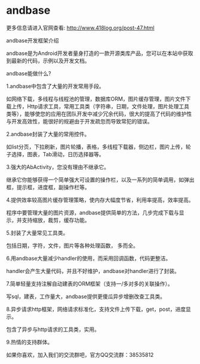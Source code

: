 andbase
=======
更多信息请进入官网查看: http://www.418log.org/post-47.html

andbase开发框架介绍 

andbase是为Android开发者量身打造的一款开源类库产品，您可以在本站中获取到最新的代码，示例以及开发文档。 

andbase能做什么? 

1.andbase中包含了大量的开发常用手段。 

如网络下载，多线程与线程池的管理，数据库ORM，图片缓存管理，图片文件下载上传，Http请求工具，常用工具类（字符串，日期，文件处理，图片处理工具类等），能够使您的应用在团队开发中减少冗余代码，很大的提高了代码的维护性与开发高效性，能很好的规避由于开发疏忽而导致常犯的错误。 

2.andbase封装了大量的常用控件。 

如list分页，下拉刷新，图片轮播，表格，多线程下载器，侧边栏，图片上传，轮子选择，图表，Tab滑动，日历选择器等。 

3.强大的AbActivity，您没有理由不继承它。 

继承它你能够获得一个简单强大可设置的操作栏，以及一系列的简单调用，如弹出框，提示框，进度框，副操作栏等。 

4.提供效率较高图片缓存管理策略，使内存大幅度节省，利用率提高，效率提高。 

程序中要管理大量的图片资源，andbase提供简单的方法，几步完成下载与显示，并支持缩放，裁剪，缓存功能。 

5.封装了大量常见工具类。 

包括日期，字符，文件，图片等各种处理函数， 多而全。 

6.用andbase大量减少handler的使用，而采用回调函数，代码更整洁。 

handler会产生大量代码，并且不好维护，andbase对handler进行了封装。 

7.简单轻量支持注解自动建表的ORM框架（支持一/多对多的关联操作）。 

写sql，建表，工作量大，andbase提供更傻瓜异步增删改查工具类。 

8.异步请求http框架，网络请求标准化，支持文件上传下载，get，post，进度显示。 

包含了异步与http请求的工具类，实用。 

9.热情的支持群体。 

如果你喜欢，加入我们的交流群吧，官方QQ交流群：38535812 
